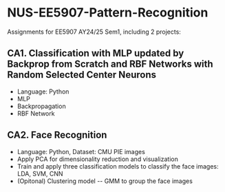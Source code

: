 # NUS-EE5907-Pattern-Recognition
Assignments for EE5907 AY24/25 Sem1, including 2 projects:
## CA1. Classification with MLP updated by Backprop from Scratch and RBF Networks with Random Selected Center Neurons
* Language: Python
* MLP
* Backpropagation
* RBF Network
  
## CA2. Face Recognition
* Language: Python, Dataset: CMU PIE images
* Apply PCA for dimensionality reduction and visualization
* Train and apply three classification models to classify the face images: LDA, SVM, CNN
* (Opitonal) Clustering model -- GMM to group the face images

